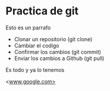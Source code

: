 # Practica de git

Esto es un parrafo

- Clonar un repositorio (git clone)
- Cambiar el codigo
- Confirmar los cambios (git commit)
- Enviar los cambios a Github (git pull)

Es todo y ya lo tenemos

<www.google.com>